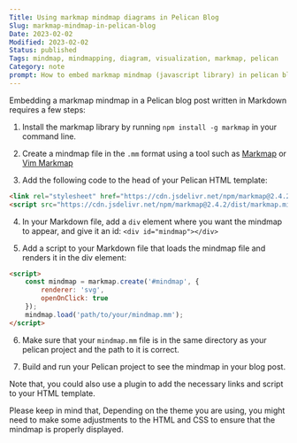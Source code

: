 ```yaml
---
Title: Using markmap mindmap diagrams in Pelican Blog
Slug: markmap-mindmap-in-pelican-blog
Date: 2023-02-02
Modified: 2023-02-02
Status: published
Tags: mindmap, mindmapping, diagram, visualization, markmap, pelican
Category: note
prompt: How to embed markmap mindmap (javascript library) in pelican blog post written in markdown?
---
```




Embedding a markmap mindmap in a Pelican blog post written in Markdown requires a few steps:

1.  Install the markmap library by running `npm install -g markmap` in your command line.
    
2.  Create a mindmap file in the `.mm` format using a tool such as [Markmap](https://markmap.js.org/) or [Vim Markmap](https://github.com/dundalek/vim-markmap)
    
3.  Add the following code to the head of your Pelican HTML template:

```html
<link rel="stylesheet" href="https://cdn.jsdelivr.net/npm/markmap@2.4.2/dist/markmap.css" integrity="sha256-f1gjK1a7DwY52ePb7Jf0e9cKd26aOiZaN0Z1zKjH1Dc=" crossorigin="anonymous">
<script src="https://cdn.jsdelivr.net/npm/markmap@2.4.2/dist/markmap.min.js" integrity="sha256-1Q2bZgxjPf5bW80MvAq3SP1KjGg8Xl1V7vGjKg5V7e0=" crossorigin="anonymous"></script>

```

4.  In your Markdown file, add a `div` element where you want the mindmap to appear, and give it an id: `<div id="mindmap"></div>`

5.  Add a script to your Markdown file that loads the mindmap file and renders it in the div element:

```html
<script>
    const mindmap = markmap.create('#mindmap', {
        renderer: 'svg',
        openOnClick: true
    });
    mindmap.load('path/to/your/mindmap.mm');
</script>
```

6.  Make sure that your `mindmap.mm` file is in the same directory as your pelican project and the path to it is correct.
    
7.  Build and run your Pelican project to see the mindmap in your blog post.
    

Note that, you could also use a plugin to add the necessary links and script to your HTML template.

Please keep in mind that, Depending on the theme you are using, you might need to make some adjustments to the HTML and CSS to ensure that the mindmap is properly displayed.